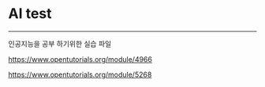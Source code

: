 # AI test

---
인공지능을 공부 하기위한 실습 파일



https://www.opentutorials.org/module/4966

https://www.opentutorials.org/module/5268